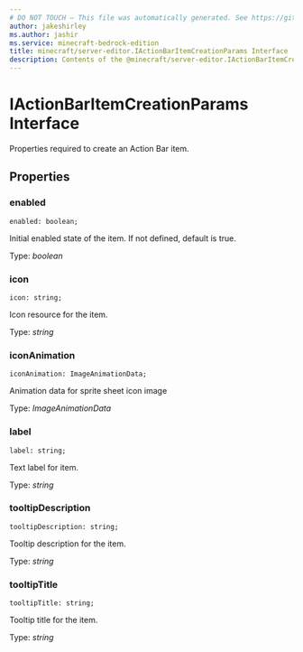 ```yaml
---
# DO NOT TOUCH — This file was automatically generated. See https://github.com/mojang/minecraftapidocsgenerator to modify descriptions, examples, etc.
author: jakeshirley
ms.author: jashir
ms.service: minecraft-bedrock-edition
title: minecraft/server-editor.IActionBarItemCreationParams Interface
description: Contents of the @minecraft/server-editor.IActionBarItemCreationParams class.
---
```

# IActionBarItemCreationParams Interface

Properties required to create an Action Bar item.

## Properties

### **enabled**
`enabled: boolean;`

Initial enabled state of the item. If not defined, default is true.

Type: *boolean*

### **icon**
`icon: string;`

Icon resource for the item.

Type: *string*

### **iconAnimation**
`iconAnimation: ImageAnimationData;`

Animation data for sprite sheet icon image

Type: *ImageAnimationData*

### **label**
`label: string;`

Text label for item.

Type: *string*

### **tooltipDescription**
`tooltipDescription: string;`

Tooltip description for the item.

Type: *string*

### **tooltipTitle**
`tooltipTitle: string;`

Tooltip title for the item.

Type: *string*
